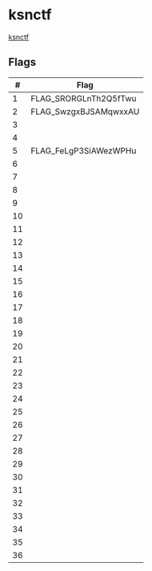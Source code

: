# ksnctf

[ksnctf](http://ksnctf.sweetduet.info/)

## Flags

| # | Flag |
|---|---|
| 1 | FLAG_SRORGLnTh2Q5fTwu |
| 2 | FLAG_SwzgxBJSAMqwxxAU |
| 3 |  |
| 4 |  |
| 5 | FLAG_FeLgP3SiAWezWPHu |
| 6 |  |
| 7 |  |
| 8 |  |
| 9 |  |
| 10 |  |
| 11 |  |
| 12 |  |
| 13 |  |
| 14 |  |
| 15 |  |
| 16 |  |
| 17 |  |
| 18 |  |
| 19 |  |
| 20 |  |
| 21 |  |
| 22 |  |
| 23 |  |
| 24 |  |
| 25 |  |
| 26 |  |
| 27 |  |
| 28 |  |
| 29 |  |
| 30 |  |
| 31 |  |
| 32 |  |
| 33 |  |
| 34 |  |
| 35 |  |
| 36 |  |
